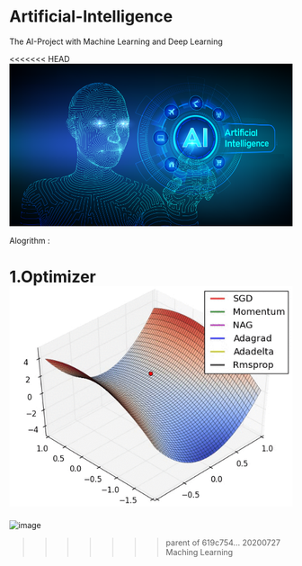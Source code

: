 # Artificial-Intelligence
The AI-Project with Machine Learning and Deep Learning

<<<<<<< HEAD
![image](AI.png)

Alogrithm : 

1.Optimizer
![image](Optimizer3D.gif)
=======
![image]("AI.png")
>>>>>>> parent of 619c754... 20200727 Maching Learning
